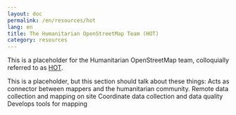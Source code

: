 ```yaml
---
layout: doc
permalink: /en/resources/hot 
lang: en
title: The Humanitarian OpenStreetMap Team (HOT)
category: resources
---
```


This is a placeholder for the Humanitarian OpenStreetMap team, colloquially referred to as [HOT](http://wiki.openstreetmap.org/wiki/HOT). 

This is a placeholder, but this section should talk about these things:
Acts as connector between mappers and the humanitarian community.
Remote data collection and mapping on site
Coordinate data collection and data quality
Develops tools for mapping
